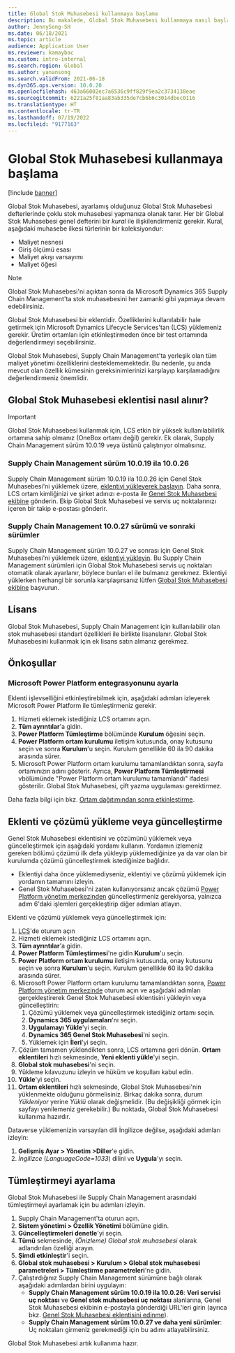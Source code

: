 ```yaml
---
title: Global Stok Muhasebesi kullanmaya başlama
description: Bu makalede, Global Stok Muhasebesi kullanmaya nasıl başlayabileceğiniz açıklanmaktadır.
author: JennySong-SH
ms.date: 06/18/2021
ms.topic: article
audience: Application User
ms.reviewer: kamaybac
ms.custom: intro-internal
ms.search.region: Global
ms.author: yanansong
ms.search.validFrom: 2021-06-18
ms.dyn365.ops.version: 10.0.20
ms.openlocfilehash: 463a66002ec7a6536c9ff829f9ea2c3734138eae
ms.sourcegitcommit: 6221a25f81aa83ab335de7cb6b6c3014dbec0116
ms.translationtype: HT
ms.contentlocale: tr-TR
ms.lasthandoff: 07/19/2022
ms.locfileid: "9177163"
---
```

# <a name="get-started-with-global-inventory-accounting"></a>Global Stok Muhasebesi kullanmaya başlama

[!include [banner](../includes/banner.md)]

Global Stok Muhasebesi, ayarlamış olduğunuz Global Stok Muhasebesi defterlerinde çoklu stok muhasebesi yapmanıza olanak tanır. Her bir Global Stok Muhasebesi genel defterini bir *kural* ile ilişkilendirmeniz gerekir. Kural, aşağıdaki muhasebe ilkesi türlerinin bir koleksiyondur:

- Maliyet nesnesi
- Giriş ölçümü esası
- Maliyet akışı varsayımı
- Maliyet öğesi

> [!NOTE]
> Global Stok Muhasebesi'ni açıktan sonra da Microsoft Dynamics 365 Supply Chain Management'ta stok muhasebesini her zamanki gibi yapmaya devam edebilirsiniz.

Global Stok Muhasebesi bir eklentidir. Özelliklerini kullanılabilir hale getirmek için Microsoft Dynamics Lifecycle Services'tan (LCS) yüklemeniz gerekir. Üretim ortamları için etkinleştirmeden önce bir test ortamında değerlendirmeyi seçebilirsiniz.

Global Stok Muhasebesi, Supply Chain Management'ta yerleşik olan tüm maliyet yönetimi özelliklerini desteklememektedir. Bu nedenle, şu anda mevcut olan özellik kümesinin gereksinimlerinizi karşılayıp karşılamadığını değerlendirmeniz önemlidir.

## <a name="how-to-get-the-global-inventory-accounting-add-in"></a><a name="sign-up"></a>Global Stok Muhasebesi eklentisi nasıl alınır?

> [!IMPORTANT]
> Global Stok Muhasebesi kullanmak için, LCS etkin bir yüksek kullanılabilirlik ortamına sahip olmanız (OneBox ortamı değil) gerekir. Ek olarak, Supply Chain Management sürüm 10.0.19 veya üstünü çalıştırıyor olmalısınız.

### <a name="supply-chain-management-version-10019-to-10026"></a>Supply Chain Management sürüm 10.0.19 ila 10.0.26

Supply Chain Management sürüm 10.0.19 ila 10.0.26 için Genel Stok Muhasebesi'ni yüklemek üzere, [eklentiyi yükleyerek başlayın](#install). Daha sonra, LCS ortam kimliğinizi ve şirket adınızı e-posta ile [Genel Stok Muhasebesi ekibine](mailto:GlobalInvAccount@microsoft.com) gönderin. Ekip Global Stok Muhasebesi ve servis uç noktalarınızı içeren bir takip e-postası gönderir.

### <a name="supply-chain-management-version-10027-and-later"></a>Supply Chain Management 10.0.27 sürümü ve sonraki sürümler

Supply Chain Management sürüm 10.0.27 ve sonrası için Genel Stok Muhasebesi'ni yüklemek üzere, [eklentiyi yükleyin](#install). Bu Supply Chain Management sürümleri için Global Stok Muhasebesi servis uç noktaları otomatik olarak ayarlanır, böylece bunları el ile bulmanız gerekmez. Eklentiyi yüklerken herhangi bir sorunla karşılaşırsanız lütfen [Global Stok Muhasebesi ekibine](mailto:GlobalInvAccount@microsoft.com) başvurun.

## <a name="licensing"></a>Lisans

Global Stok Muhasebesi, Supply Chain Management için kullanılabilir olan stok muhasebesi standart özellikleri ile birlikte lisanslanır. Global Stok Muhasebesini kullanmak için ek lisans satın almanız gerekmez.

## <a name="prerequisites"></a>Önkoşullar

### <a name="set-up-microsoft-power-platform-integration"></a>Microsoft Power Platform entegrasyonunu ayarla

Eklenti işlevselliğini etkinleştirebilmek için, aşağıdaki adımları izleyerek Microsoft Power Platform ile tümleştirmeniz gerekir.

1. Hizmeti eklemek istediğiniz LCS ortamını açın.
1. **Tüm ayrıntılar**'a gidin.
1. **Power Platform Tümleştirme** bölümünde **Kurulum** öğesini seçin.
1. **Power Platform ortam kurulumu** iletişim kutusunda, onay kutusunu seçin ve sonra **Kurulum**'u seçin. Kurulum genellikle 60 ila 90 dakika arasında sürer.
1. Microsoft Power Platform ortam kurulumu tamamlandıktan sonra, sayfa ortamınızın adını gösterir. Ayrıca, **Power Platform Tümleştirmesi** vbölümünde "Power Platform ortam kurulumu tamamlandı" ifadesi gösterilir. Global Stok Muhasebesi, çift yazma uygulaması gerektirmez.

Daha fazla bilgi için bkz. [Ortam dağıtımından sonra etkinleştirme](../../fin-ops-core/dev-itpro/power-platform/enable-power-platform-integration.md#enable-after-deploy).

## <a name="install-or-update-the-add-in-and-solution"></a><a name="install"></a>Eklenti ve çözümü yükleme veya güncelleştirme

Genel Stok Muhasebesi eklentisini ve çözümünü yüklemek veya güncelleştirmek için aşağıdaki yordamı kullanın. Yordamın izlemeniz gereken bölümü çözümü ilk defa yükleyip yüklemediğinize ya da var olan bir kurulumda çözümü güncelleştirmek istediğinize bağlıdır.

- Eklentiyi daha önce yüklemediyseniz, eklentiyi ve çözümü yüklemek için yordamın tamamını izleyin.
- Genel Stok Muhasebesi'ni zaten kullanıyorsanız ancak çözümü [Power Platform yönetim merkezinden](https://admin.powerplatform.microsoft.com) güncelleştirmeniz gerekiyorsa, yalnızca adım 6'daki işlemleri gerçekleştirip diğer adımları atlayın.

Eklenti ve çözümü yüklemek veya güncelleştirmek için:

1. [LCS](https://lcs.dynamics.com/Logon/Index)'de oturum açın
1. Hizmeti eklemek istediğiniz LCS ortamını açın.
1. **Tüm ayrıntılar**'a gidin.
1. **Power Platform Tümleştirmesi**'ne gidin **Kurulum**'u seçin.
1. **Power Platform ortam kurulumu** iletişim kutusunda, onay kutusunu seçin ve sonra **Kurulum**'u seçin. Kurulum genellikle 60 ila 90 dakika arasında sürer.
1. Microsoft Power Platform ortam kurulumu tamamlandıktan sonra, [Power Platform yönetim merkezinde](https://admin.powerplatform.microsoft.com) oturum açın ve aşağıdaki adımları gerçekleştirerek Genel Stok Muhasebesi eklentisini yükleyin veya güncelleştirin:
   1. Çözümü yüklemek veya güncelleştirmek istediğiniz ortamı seçin.
   1. **Dynamics 365 uygulamaları**'nı seçin.
   1. **Uygulamayı Yükle**'yi seçin.
   1. **Dynamics 365 Genel Stok Muhasebesi**'ni seçin.
   1. Yüklemek için **İleri**'yi seçin.
1. Çözüm tamamen yüklendikten sonra, LCS ortamına geri dönün. **Ortam eklentileri** hızlı sekmesinde, **Yeni eklenti yükle**'yi seçin.
1. **Global stok muhasebesi**'ni seçin.
1. Yükleme kılavuzunu izleyin ve hüküm ve koşulları kabul edin.
1. **Yükle**'yi seçin.
1. **Ortam eklentileri** hızlı sekmesinde, Global Stok Muhasebesi'nin yüklenmekte olduğunu görmelisiniz. Birkaç dakika sonra, durum *Yükleniyor* yerine *Yüklü* olarak değişmelidir. (Bu değişikliği görmek için sayfayı yenilemeniz gerekebilir.) Bu noktada, Global Stok Muhasebesi kullanıma hazırdır.

Dataverse yüklemenizin varsayılan dili İngilizce değilse, aşağıdaki adımları izleyin:

1. **Gelişmiş Ayar \> Yönetim \>Diller**'e gidin.
1. *İngilizce* (*LanguageCode=1033*) dilini ve **Uygula**'yı seçin.

## <a name="set-up-the-integration"></a>Tümleştirmeyi ayarlama

Global Stok Muhasebesi ile Supply Chain Management arasındaki tümleştirmeyi ayarlamak için bu adımları izleyin.

1. Supply Chain Management'ta oturun açın.
1. **Sistem yönetimi \> Özellik Yönetimi** bölümüne gidin.
1. **Güncelleştirmeleri denetle**'yi seçin.
1. **Tümü** sekmesinde, *(Önizleme) Global stok muhasebesi* olarak adlandırılan özelliği arayın.
1. **Şimdi etkinleştir**'i seçin.
1. **Global stok muhasebesi \> Kurulum \> Global stok muhasebesi parametreleri \> Tümleştirme parametreleri**'ne gidin.
1. Çalıştırdığınız Supply Chain Management sürümüne bağlı olarak aşağıdaki adımlardan birini uygulayın:
    - **Supply Chain Management sürüm 10.0.19 ila 10.0.26**: **Veri servisi uç noktası** ve **Genel stok muhasebesi uç noktası** alanlarına, Genel Stok Muhasebesi ekibinin e-postayla gönderdiği URL'leri girin (ayrıca bkz. [Genel Stok Muhasebesi eklentisini edinme](#sign-up)).
    - **Supply Chain Management sürüm 10.0.27 ve daha yeni sürümler**: Uç noktaları girmeniz gerekmediği için bu adımı atlayabilirsiniz.

Global Stok Muhasebesi artık kullanıma hazır.
